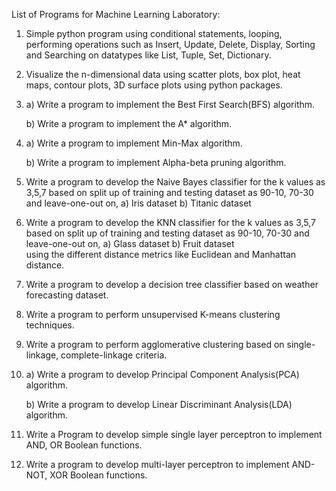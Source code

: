 List of Programs for Machine Learning Laboratory:

1) Simple python program using conditional statements, looping, performing operations such as Insert, Update, Delete, Display, Sorting and Searching on datatypes like List, Tuple, Set, Dictionary.

2) Visualize the n-dimensional data using scatter plots, box plot, heat maps, contour plots, 3D surface plots using python packages.

3) a) Write a program to implement the Best First Search(BFS) algorithm.
   
   b) Write a program to implement the A* algorithm.

4) a) Write a program to implement Min-Max algorithm.
   
   b) Write a program to implement Alpha-beta pruning algorithm.

5) Write a program to develop the Naive Bayes classifier for the k values as 3,5,7 based on split up of training and testing dataset as 90-10, 70-30 and leave-one-out on, 
   a) Iris dataset 
   b) Titanic dataset

6) Write a program to develop the KNN classifier for the k values as 3,5,7 based on split up of training and testing dataset as 90-10, 70-30 and leave-one-out on, 
   a) Glass dataset 
   b) Fruit dataset  
using the different distance metrics like Euclidean and Manhattan distance.

7) Write a program to develop a decision tree classifier based on weather forecasting dataset.

8) Write a program to perform unsupervised K-means clustering techniques.

9) Write a program to perform agglomerative clustering based on single-linkage, complete-linkage criteria.

10) a) Write a program to develop Principal Component Analysis(PCA) algorithm.
    
    b) Write a program to develop Linear Discriminant Analysis(LDA) algorithm.

11) Write a Program to develop simple single layer perceptron to implement AND, OR Boolean functions.

12) Write a program to develop multi-layer perceptron to implement AND-NOT, XOR Boolean functions.
